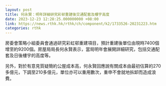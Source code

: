 ```yaml
---
layout: post
title: 何永賢：明年詳細研究彩邨重建後交通配套及樓宇高度
date: 2023-12-23 12:28:25.000000000 +08:00
link: https://news.rthk.hk/rthk/ch/component/k2/1733526-20231223.htm
categories: rthk
---
```


房委會策略小組委員會通過研究彩虹邨重建項目，預計重建後單位由現時7400個增至約9200個。房屋局局長何永賢表示，當局明年會展開詳細研究，包括交通配套及日後樓宇的高度等。

另外，對於有意見質疑簡約公屋成本高，何永賢回應說有關成本由最初估算的270多億元，下調至210多億元，單位亦可以重用數次，重申不會就地拆卸而造成浪費。
